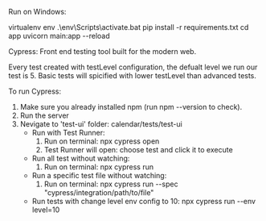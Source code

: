 Run on Windows:

virtualenv env
.\env\Scripts\activate.bat
pip install -r requirements.txt
cd app
uvicorn main:app --reload


Cypress:
Front end testing tool built for the modern web.

Every test created with testLevel configuration, the defualt level we run our test is 5.
Basic tests will spicified with lower testLevel than advanced tests.

To run Cypress:

1. Make sure you already installed npm (run npm --version to check).
2. Run the server
3. Nevigate to 'test-ui' folder: calendar/tests/test-ui
    - Run with Test Runner:
        1. Run on terminal: npx cypress open
        2. Test Runner will open: choose test and click it to execute
    - Run all test without watching:
        1. Run on terminal: npx cypress run
    - Run a specific test file without watching:
        1. Run on terminal: npx cypress run --spec "cypress/integration/path/to/file"
    - Run tests with change level env config to 10: npx cypress run --env level=10